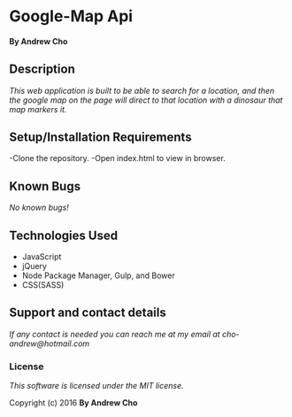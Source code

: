 # Google-Map Api

#### By Andrew Cho

## Description

_This web application is built to be able to search for a location, and then the google map on the page will direct to that location with a dinosaur that map markers it._


## Setup/Installation Requirements
-Clone the repository.
-Open index.html to view in browser.

## Known Bugs
_No known bugs!_

## Technologies Used

- JavaScript
- jQuery
- Node Package Manager, Gulp, and Bower
- CSS(SASS)

## Support and contact details
_If any contact is needed you can reach me at my email at cho-andrew@hotmail.com_

### License

*This software is licensed under the MIT license.*

Copyright (c) 2016 **By Andrew Cho**

